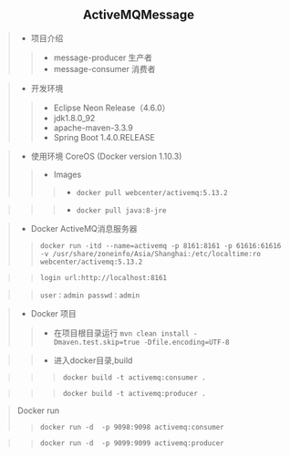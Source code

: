 
## <center>ActiveMQMessage

> * 项目介绍
>> * message-producer 生产者
>> * message-consumer 消费者

> * 开发环境
>> * Eclipse Neon Release（4.6.0）
>> * jdk1.8.0_92
>> * apache-maven-3.3.9
>> * Spring Boot 1.4.0.RELEASE


> * 使用环境 CoreOS (Docker version 1.10.3)
>> * Images
>>> * `docker pull webcenter/activemq:5.13.2`

>>> * `docker pull java:8-jre`


> * Docker ActiveMQ消息服务器
>> `docker run -itd --name=activemq -p 8161:8161 -p 61616:61616 -v /usr/share/zoneinfo/Asia/Shanghai:/etc/localtime:ro webcenter/activemq:5.13.2`

>> `login url:http://localhost:8161`

>> `user：admin passwd：admin`

>* Docker 项目
>> * 在项目根目录运行 `mvn clean install -Dmaven.test.skip=true -Dfile.encoding=UTF-8`

>> * 进入docker目录,build

>>> `docker build -t activemq:consumer .`

>>> `docker build -t activemq:producer .`

> Docker run
>> `docker run -d  -p 9098:9098 activemq:consumer`

>> `docker run -d  -p 9099:9099 activemq:producer`

